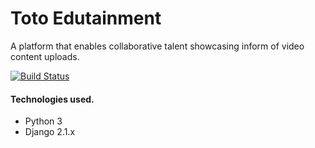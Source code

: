 # Toto Edutainment
A platform that enables collaborative talent showcasing inform of video content uploads.

[![Build Status](https://travis-ci.org/armstrongsouljah/totoe.svg?branch=develop)](https://travis-ci.org/armstrongsouljah/totoe)

#### Technologies used.
- Python 3
- Django 2.1.x

